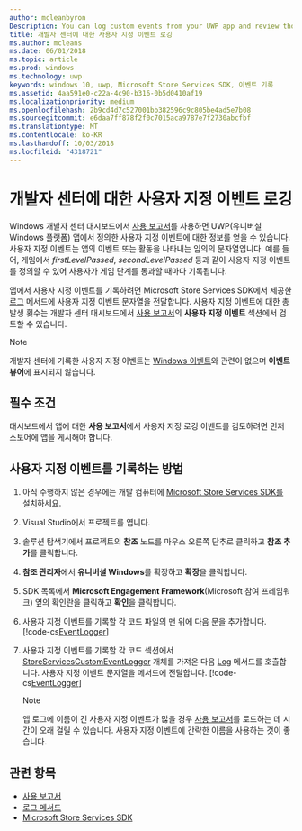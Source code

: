 ```yaml
---
author: mcleanbyron
Description: You can log custom events from your UWP app and review those events in the Usage report on the Windows Dev Center dashboard.
title: 개발자 센터에 대한 사용자 지정 이벤트 로깅
ms.author: mcleans
ms.date: 06/01/2018
ms.topic: article
ms.prod: windows
ms.technology: uwp
keywords: windows 10, uwp, Microsoft Store Services SDK, 이벤트 기록
ms.assetid: 4aa591e0-c22a-4c90-b316-0b5d0410af19
ms.localizationpriority: medium
ms.openlocfilehash: 2b9cd4d7c527001bb382596c9c805be4ad5e7b08
ms.sourcegitcommit: e6daa7ff878f2f0c7015aca9787e7f2730abcfbf
ms.translationtype: MT
ms.contentlocale: ko-KR
ms.lasthandoff: 10/03/2018
ms.locfileid: "4318721"
---
```

# <a name="log-custom-events-for-dev-center"></a>개발자 센터에 대한 사용자 지정 이벤트 로깅

Windows 개발자 센터 대시보드에서 [사용 보고서](https://msdn.microsoft.com/windows/uwp/publish/usage-report)를 사용하면 UWP(유니버설 Windows 플랫폼) 앱에서 정의한 사용자 지정 이벤트에 대한 정보를 얻을 수 있습니다. 사용자 지정 이벤트는 앱의 이벤트 또는 활동을 나타내는 임의의 문자열입니다. 예를 들어, 게임에서 *firstLevelPassed*, *secondLevelPassed* 등과 같이 사용자 지정 이벤트를 정의할 수 있어 사용자가 게임 단계를 통과할 때마다 기록됩니다.

앱에서 사용자 지정 이벤트를 기록하려면 Microsoft Store Services SDK에서 제공한 [로그](https://docs.microsoft.com/uwp/api/microsoft.services.store.engagement.storeservicescustomeventlogger.log) 메서드에 사용자 지정 이벤트 문자열을 전달합니다. 사용자 지정 이벤트에 대한 총 발생 횟수는 개발자 센터 대시보드에서 [사용 보고서](https://msdn.microsoft.com/windows/uwp/publish/usage-report)의 **사용자 지정 이벤트** 섹션에서 검토할 수 있습니다.

> [!NOTE]
> 개발자 센터에 기록한 사용자 지정 이벤트는 [Windows 이벤트](https://msdn.microsoft.com/library/windows/desktop/aa964766.aspx)와 관련이 없으며 **이벤트 뷰어**에 표시되지 않습니다.

## <a name="prerequisites"></a>필수 조건

대시보드에서 앱에 대한 **사용 보고서**에서 사용자 지정 로깅 이벤트를 검토하려면 먼저 스토어에 앱을 게시해야 합니다.

## <a name="how-to-log-custom-events"></a>사용자 지정 이벤트를 기록하는 방법

1. 아직 수행하지 않은 경우에는 개발 컴퓨터에 [Microsoft Store Services SDK를 설치](microsoft-store-services-sdk.md#install-the-sdk)하세요.

2. Visual Studio에서 프로젝트를 엽니다.

3. 솔루션 탐색기에서 프로젝트의 **참조** 노드를 마우스 오른쪽 단추로 클릭하고 **참조 추가**를 클릭합니다.

4. **참조 관리자**에서 **유니버설 Windows**를 확장하고 **확장**을 클릭합니다.

5. SDK 목록에서 **Microsoft Engagement Framework**(Microsoft 참여 프레임워크) 옆의 확인란을 클릭하고 **확인**을 클릭합니다.

6. 사용자 지정 이벤트를 기록할 각 코드 파일의 맨 위에 다음 문을 추가합니다.
    [!code-cs[EventLogger](./code/StoreSDKSamples/cs/LogEvents.cs#EngagementNamespace)]

7. 사용자 지정 이벤트를 기록할 각 코드 섹션에서 [StoreServicesCustomEventLogger](https://docs.microsoft.com/uwp/api/microsoft.services.store.engagement.storeservicescustomeventlogger.log) 개체를 가져온 다음 [Log](https://docs.microsoft.com/uwp/api/microsoft.services.store.engagement.storeservicescustomeventlogger.log) 메서드를 호출합니다. 사용자 지정 이벤트 문자열을 메서드에 전달합니다.
    [!code-cs[EventLogger](./code/StoreSDKSamples/cs/LogEvents.cs#Log)]

    > [!NOTE]
    > 앱 로그에 이름이 긴 사용자 지정 이벤트가 많을 경우 [사용 보고서](https://msdn.microsoft.com/windows/uwp/publish/usage-report)를 로드하는 데 시간이 오래 걸릴 수 있습니다. 사용자 지정 이벤트에 간략한 이름을 사용하는 것이 좋습니다. 

## <a name="related-topics"></a>관련 항목

* [사용 보고서](https://msdn.microsoft.com/windows/uwp/publish/usage-report)
* [로그 메서드](https://docs.microsoft.com/uwp/api/microsoft.services.store.engagement.storeservicescustomeventlogger.log)
* [Microsoft Store Services SDK](https://msdn.microsoft.com/windows/uwp/monetize/microsoft-store-services-sdk)
